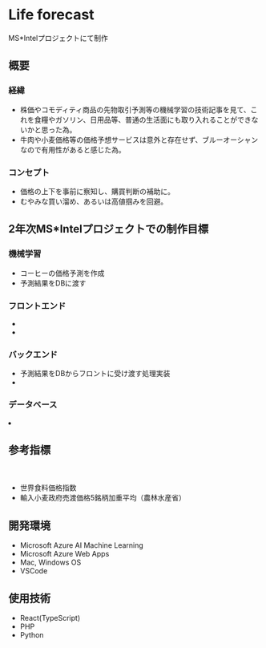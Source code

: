 # Life forecast
<p>MS*Intelプロジェクトにて制作</p>
<h2>概要</h2>
  <h3>経緯</h3>
    <ul>
      <li>株価やコモディティ商品の先物取引予測等の機械学習の技術記事を見て、これを食糧やガソリン、日用品等、普通の生活面にも取り入れることができないかと思った為。</li>
      <li>牛肉や小麦価格等の価格予想サービスは意外と存在せず、ブルーオーシャンなので有用性があると感じた為。</li>
    </ul>
  <h3>コンセプト</h3>
    <ul>
      <li>価格の上下を事前に察知し、購買判断の補助に。</li>
      <li>むやみな買い溜め、あるいは高値掴みを回避。</li>
    </ul>

<h2>2年次MS*Intelプロジェクトでの制作目標</h2>
  <h3>機械学習</h3>
    <ul>
      <li>コーヒーの価格予測を作成</li>
      <li>予測結果をDBに渡す</li>
    </ul>
  <h3>フロントエンド</h3>
    <ul>
      <li></li>
      <li></li>
    </ul>
  <h3>バックエンド</h3>
    <ul>
      <li>予測結果をDBからフロントに受け渡す処理実装</li>
      <li></li>
    </ul>
  <h3>データベース</h3>
    <li></li>
    
<h2>参考指標</h2>
　<ul>
    <li>世界食料価格指数</li>
    <li>輸入小麦政府売渡価格5銘柄加重平均（農林水産省）</li>
  </ul>
  
<h2>開発環境</h2>
  <ul>
      <li>Microsoft Azure AI Machine Learning</li>
      <li>Microsoft Azure Web Apps</li>
      <li>Mac, Windows OS</li>
  <li>VSCode</li>
    </ul>
    
<h2>使用技術</h2>
  <ul>
      <li>React(TypeScript)</li>
      <li>PHP</li>
      <li>Python</li>
    </ul>
